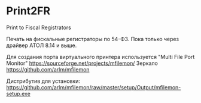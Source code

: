 # Print2FR
Print to Fiscal Registrators

Печать на фискальные регистраторы по 54-ФЗ.
Пока только через драйвер АТОЛ 8.14 и выше.

Для создания порта виртуального принтера используется "Multi File Port Monitor"
https://sourceforge.net/projects/mfilemon/
Зеркало https://github.com/arlm/mfilemon

Дистрибутив для установки:
 https://github.com/arlm/mfilemon/raw/master/setup/Output/mfilemon-setup.exe


